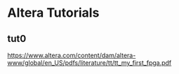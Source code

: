 # Altera Tutorials
## tut0
https://www.altera.com/content/dam/altera-www/global/en_US/pdfs/literature/tt/tt_my_first_fpga.pdf

